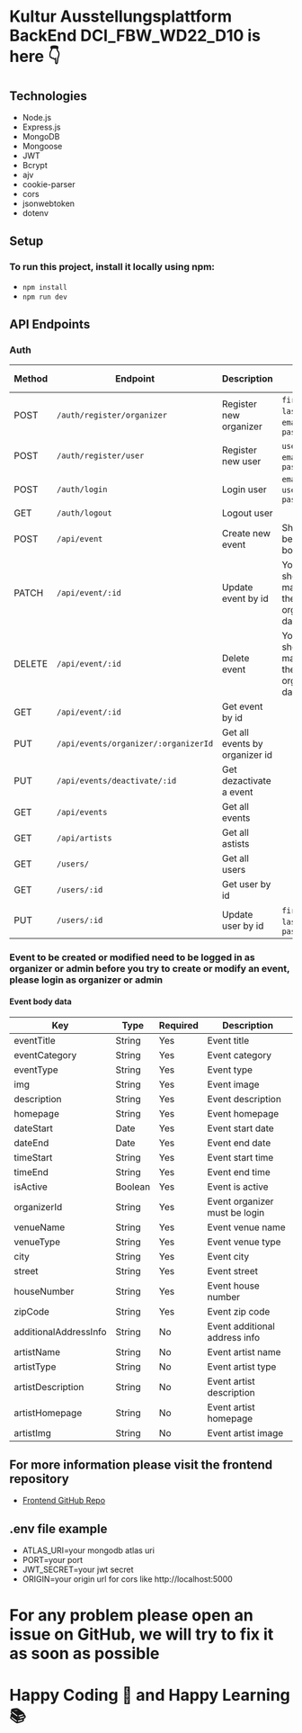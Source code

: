 # Kultur Ausstellungsplattform BackEnd DCI_FBW_WD22_D10 is here 👇

## Technologies

- Node.js
- Express.js
- MongoDB
- Mongoose
- JWT
- Bcrypt
- ajv
- cookie-parser
- cors
- jsonwebtoken
- dotenv

## Setup

### To run this project, install it locally using npm:
- `npm install`
- `npm run dev`

## API Endpoints

### Auth

| Method | Endpoint                             | Description                    | Body Data                                     |
| ------ | -------------------------------------| -------------------------------| ----------------------------------------------|
| POST   | `/auth/register/organizer`           | Register new organizer         | `firstname`, `lastname`, `email`, `password`  |
| POST   | `/auth/register/user`                | Register new user              | `username`, `email`, `password`               |
| POST   | `/auth/login`                        | Login user                     | `email / username`, `password`                |
| GET    | `/auth/logout`                       | Logout user                    |                                               |
| POST   | `/api/event`                         | Create new event               |   Shee below body data                        |
| PATCH  | `/api/event/:id`                     | Update event by id             |   Your Id shod mach to the event org id data  |
| DELETE | `/api/event/:id`                     | Delete event                   |   Your Id shod mach to the event org id data  |
| GET    | `/api/event/:id`                     | Get event by id                |                                               |
| PUT    | `/api/events/organizer/:organizerId` | Get all events by organizer id |                                               |
| PUT    | `/api/events/deactivate/:id`         | Get dezactivate a event        |                                               |
| GET    | `/api/events`                        | Get all events                 |                                               |
| GET    | `/api/artists`                       | Get all astists                |                                               |
| GET    | `/users/`                            | Get all users                  |                                               |
| GET    | `/users/:id`                         | Get user by id                 |                                               |
| PUT    | `/users/:id`                         | Update user by id              |     `firstname`, `lastname`, `password`       |

### Event to be created or modified need to be logged in as organizer or admin before you try to create or modify an event, please login as organizer or admin
#### Event body data

| Key                   | Type    | Required | Description              |
| --------------------- | ------- | ---      | ----------------------------- |
| eventTitle            | String  | Yes      | Event title                   |
| eventCategory         | String  | Yes      | Event category                |
| eventType             | String  | Yes      | Event type                    |
| img                   | String  | Yes      | Event image                   |
| description           | String  | Yes      | Event description             |
| homepage              | String  | Yes      | Event homepage                |
| dateStart             | Date    | Yes      | Event start date              |
| dateEnd               | Date    | Yes      | Event end date                |
| timeStart             | String  | Yes      | Event start time              |
| timeEnd               | String  | Yes      | Event end time                |
| isActive              | Boolean | Yes      | Event is active               |
| organizerId           | String  | Yes      | Event organizer must be login |
| venueName             | String  | Yes      | Event venue name              |
| venueType             | String  | Yes      | Event venue type              |
| city                  | String  | Yes      | Event city                    |
| street                | String  | Yes      | Event street                  |
| houseNumber           | String  | Yes      | Event house number            |
| zipCode               | String  | Yes      | Event zip code                |
| additionalAddressInfo | String  | No       | Event additional address info |
| artistName            | String  | No       | Event artist name             |
| artistType            | String  | No       | Event artist type             |
| artistDescription     | String  | No       | Event artist description      |
| artistHomepage        | String  | No       | Event artist homepage         |
| artistImg             | String  | No       | Event artist image            |



## For more information please visit the frontend repository

- [Frontend GitHub Repo][GitHub-frontend]

## .env file example

- ATLAS_URI=your mongodb atlas uri
- PORT=your port
- JWT_SECRET=your jwt secret
- ORIGIN=your origin url for cors like http://localhost:5000


# For any problem please open an issue on GitHub, we will try to fix it as soon as possible
# Happy Coding 🚀 and Happy Learning 📚

[GitHub-frontend]: https://github.com/NAMASTECH/Kultur-Ausstellungsplattform-frontend